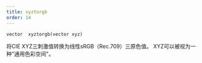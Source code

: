 ```yaml
---
title: xyztorgb
order: 14
---
```

`vector  xyztorgb(vector xyz)`

将CIE XYZ三刺激值转换为线性sRGB（Rec.709）三原色值。
XYZ可以被视为一种"通用色彩空间"。